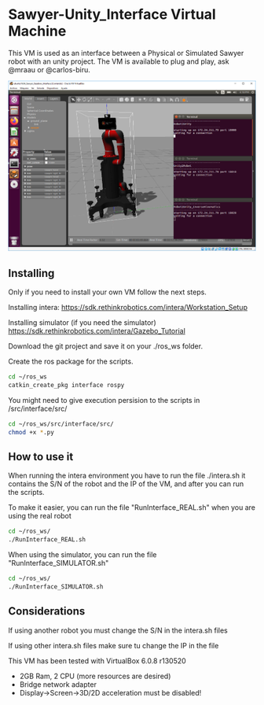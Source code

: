 # Sawyer-Unity_Interface Virtual Machine

This VM is used as an interface between a Physical or Simulated Sawyer robot with an unity project.
The VM is available to plug and play, ask @mraau or @carlos-biru.

![Image](./screen.PNG)

Installing
----------
Only if you need to install your own VM follow the next steps.

Installing intera:
https://sdk.rethinkrobotics.com/intera/Workstation_Setup

Installing simulator (if you need the simulator)
https://sdk.rethinkrobotics.com/intera/Gazebo_Tutorial

Download the git project and save it on your ./ros_ws folder.

Create the ros package for the scripts.

```sh
cd ~/ros_ws
catkin_create_pkg interface rospy
```
You might need to give execution persision to the scripts in /src/interface/src/
```sh
cd ~/ros_ws/src/interface/src/
chmod +x *.py
```

How to use it
-------------
When running the intera environment you have to run the file ./intera.sh it contains the S/N of the robot and the IP of the VM, and after you can run the scripts.

To make it easier, you can run the file "RunInterface_REAL.sh" when you are using the real robot
```sh
cd ~/ros_ws/
./RunInterface_REAL.sh
```

When using the simulator, you can run the file "RunInterface_SIMULATOR.sh"
```sh
cd ~/ros_ws/
./RunInterface_SIMULATOR.sh
```


Considerations
--------------
If using another robot you must change the S/N in the intera.sh files

If using other intera.sh files make sure tu change the IP in the file

This VM has been tested with VirtualBox 6.0.8 r130520
  - 2GB Ram, 2 CPU (more resources are desired)
  - Bridge network adapter
  - Display->Screen->3D/2D acceleration must be disabled!
